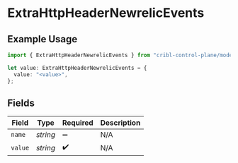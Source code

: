 # ExtraHttpHeaderNewrelicEvents

## Example Usage

```typescript
import { ExtraHttpHeaderNewrelicEvents } from "cribl-control-plane/models/operations";

let value: ExtraHttpHeaderNewrelicEvents = {
  value: "<value>",
};
```

## Fields

| Field              | Type               | Required           | Description        |
| ------------------ | ------------------ | ------------------ | ------------------ |
| `name`             | *string*           | :heavy_minus_sign: | N/A                |
| `value`            | *string*           | :heavy_check_mark: | N/A                |
